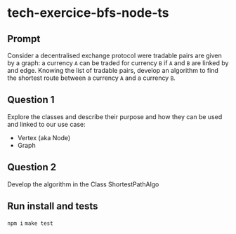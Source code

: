# tech-exercice-bfs-node-ts

## Prompt

Consider a decentralised exchange protocol were tradable pairs are given by a graph: a currency `A` can be traded for currency `B` if `A` and `B` are linked by and edge. Knowing the list of tradable pairs, develop an algorithm to find the shortest route between a currency `A` and a currency `B`.

## Question 1

Explore the classes and describe their purpose and how they can be used and linked to our use case:

- Vertex (aka Node)
- Graph

## Question 2

Develop the algorithm in the Class ShortestPathAlgo

## Run install and tests

`npm i`
`make test`
